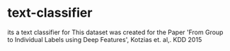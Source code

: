 # text-classifier
its a text classifier for This dataset was created for the Paper 'From Group to Individual Labels using Deep Features', Kotzias et. al,. KDD 2015
